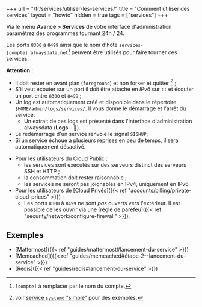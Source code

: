 +++
url = "/fr/services/utiliser-les-services/"
title = "Comment utiliser des services"
layout = "howto"
hidden = true
tags = ["services"]
+++

Via le menu **Avancé > Services** de votre interface d'administration paramétrez des programmes tournant 24h / 24.

Les ports `8300` à `8499` ainsi que le nom d'hôte `services-[compte].alwaysdata.net`[^1] peuvent être utilisés pour faire tourner ces services.

**Attention** :

- Il doit rester en avant plan (`foreground`) et non forker et quitter [^2] ;
- S'il veut écouter sur un port il doit être attaché en _IPv6_ sur `::` et écouter un port entre `8300` et `8499` ;
- Un log est automatiquement créé et disponible dans le répertoire `$HOME/admin/logs/services/`. Il vous donne le démarrage et l'arrêt du service.
	- Un extrait de ces logs est présenté dans l'interface d'administration alwaysdata (**Logs** - 📄).
- Le redémarrage d'un service renvoie le signal `SIGHUP`;
- Si un service échoue à plusieurs reprises en peu de temps, il sera automatiquement désactivé.
* Pour les utilisateurs du Cloud Public :
	- les services sont exécutés sur des serveurs distinct des serveurs SSH et HTTP ;
	- la consommation doit rester raisonnable ;
	- les services ne seront pas joignables en IPv4, uniquement en IPv6.
* Pour les utilisateurs de [Cloud Privés]({{< ref "accounts/billing/private-cloud-prices" >}}) :
	- Les ports `8300` à `8499` ne sont *pas* ouverts vers l'extérieur. Il est possible de les ouvrir via une [règle de parefeu]({{< ref "security/network/configure-firewall" >}}).

## Exemples

- [Mattermost]({{< ref "guides/mattermost#lancement-du-service" >}})
- [Memcached]({{< ref "guides/memcached#étape-2--lancement-du-service" >}})
- [Redis]({{< ref "guides/redis#lancement-du-service" >}})

[^1]: `[compte]` à remplacer par le nom du compte.
[^2]: voir [service `systemd` "simple"](https://www.freedesktop.org/software/systemd/man/systemd.service.html#Type=) pour des exemples.
